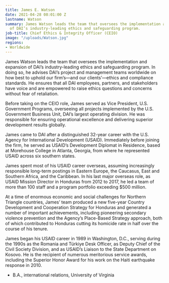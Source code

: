 ```yaml
---
title: James E. Watson
date: 2021-04-28 08:01:00 Z
lastname: Watson
summary: James Watson leads the team that oversees the implementation and expansion
  of DAI’s industry-leading ethics and safeguarding program.
job-title: Chief Ethics & Integrity Officer (CEIO)
image: "/uploads/Watson.jpg"
regions:
- Worldwide
---
```


James Watson leads the team that oversees the implementation and expansion of DAI’s industry-leading ethics and safeguarding program. In doing so, he advises DAI’s project and management teams worldwide on how best to uphold our firm’s—and our clients’—ethics and compliance standards. He ensures that all DAI employees, partners, and stakeholders have voice and are empowered to raise ethics questions and concerns without fear of retaliation.

Before taking on the CEIO role, James served as Vice President, U.S. Government Programs, overseeing all projects implemented by the U.S. Government Business Unit, DAI’s largest operating division. He was responsible for ensuring operational excellence and delivering superior development results globally.

James came to DAI after a distinguished 32-year career with the U.S. Agency for International Development (USAID). Immediately before joining the firm, he served as USAID’s Development Diplomat in Residence, based at Morehouse College in Atlanta, Georgia, from where he represented USAID across six southern states.

James spent most of his USAID career overseas, assuming increasingly responsible long-term postings in Eastern Europe, the Caucasus, East and Southern Africa, and the Caribbean. In his last major overseas role, as USAID Mission Director in Honduras from 2012 to 2017, he led a team of more than 100 staff and a program portfolio exceeding $500 million.

At a time of enormous economic and social challenges for Northern Triangle countries, James’ team produced a new five-year Country Development and Cooperation Strategy for Honduras and generated a number of important achievements, including pioneering secondary violence prevention and the Agency’s Place-Based Strategy approach, both of which contributed to Honduras cutting its homicide rate in half over the course of his tenure.

James began his USAID career in 1989 in Washington, D.C., serving during the 1990s as the Romania and Türkiye Desk Officer, as Deputy Chief of the Civil Society Division, and as USAID’s Liaison to the State Department on Kosovo. He is the recipient of numerous meritorious service awards, including the Superior Honor Award for his work on the Haiti earthquake response in 2010.

- B.A., international relations, University of Virginia
